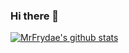 ### Hi there 👋

[![MrFrydae's github stats](https://github-readme-stats.vercel.app/api?username=mrfrydae&count_private=true&show_icons=true&theme=radical)](https://github.com/anuraghazra/github-readme-stats)
